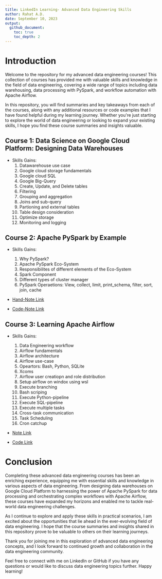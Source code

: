 ```yaml
---
title: LinkedIn Learning- Advanced Data Engineering Skills
author: Rahat A.D.
date: September 10, 2023
output:
  github_document:
    toc: true
    toc_depth: 2
---
```


# Introduction

Welcome to the repository for my advanced data engineering courses! This collection of courses has provided me with valuable skills and knowledge in the field of data engineering, covering a wide range of topics including data warehousing, data processing with PySpark, and workflow automation with Apache Airflow.

In this repository, you will find summaries and key takeaways from each of the courses, along with any additional resources or code examples that I have found helpful during my learning journey. Whether you're just starting to explore the world of data engineering or looking to expand your existing skills, I hope you find these course summaries and insights valuable.



## Course 1: Data Science on Google Cloud Platform: Designing Data Warehouses

- Skills Gains: 
	1. Datawarehouse use case
	2. Google cloud storage fundamentals
	3. Google cloud SQL
	4. Google Big-Query
	5. Create, Update, and Delete tables
	6. Filtering
	7. Grouping and aggregation
	8. Joins and sub-query
	9. Partioning and external tables
	10. Table design consideration
	11. Optimize storage
	12. Monitoring and logging



## Course 2: Apache PySpark by Example

- Skills Gains: 
	1. Why PySpark?
	2. Apache PySpark Eco-System
	3. Responsibilites of different elements of the Eco-System
	4. Spark Component
	5. Different types of cluster manager
	6. PySpark Operaetions: View, collect, limit, print_schema, filter, sort, join, cache

- [Hand-Note Link](https://github.com/AhmedDiderRahat/linkedIn-learning--advanced-data-engineering-skills/blob/main/Course-2-Apache%20PySpark%20by%20Example/Note/Apache%20PySpark%20Example.pdf) 

- [Code-Note Link](https://github.com/AhmedDiderRahat/linkedIn-learning--advanced-data-engineering-skills/tree/main/Course-2-Apache%20PySpark%20by%20Example/code)



## Course 3: Learning Apache Airflow

- Skills Gains: 
	1. Data Engineering workflow
	2. Airflow fundamentals
	3. Airflow architecture
	4. Airflow use-case
	5. Opeartors: Bash, Python, SQLite
	6. Xcoms
	7. Airflow user creatiopn and role distribution
	8. Setup airflow on windox using wsl
	9. Execute branching
	10. Bash scriping
	11. Execute Python-pipeline
	12. Execute SQL-pipeline
	13. Execute multiple tasks
	14. Cross-task communication 
	15. Task Scheduling 
	16. Cron catchup
	
- [Note Link](https://github.com/AhmedDiderRahat/linkedIn-learning--advanced-data-engineering-skills/blob/main/Course-3-Learning%20Apache%20Airflow/Note/Course%E2%80%942-Handnote.pdf)
- [Code Link](https://github.com/AhmedDiderRahat/linkedIn-learning--advanced-data-engineering-skills/tree/main/Course-3-Learning%20Apache%20Airflow/Code/airflow)



# Conclusion

Completing these advanced data engineering courses has been an enriching experience, equipping me with essential skills and knowledge in various aspects of data engineering. From designing data warehouses on Google Cloud Platform to harnessing the power of Apache PySpark for data processing and orchestrating complex workflows with Apache Airflow, these courses have expanded my horizons and enabled me to tackle real-world data engineering challenges.

As I continue to explore and apply these skills in practical scenarios, I am excited about the opportunities that lie ahead in the ever-evolving field of data engineering. I hope that the course summaries and insights shared in this repository prove to be valuable to others on their learning journeys.

Thank you for joining me in this exploration of advanced data engineering concepts, and I look forward to continued growth and collaboration in the data engineering community.

Feel free to connect with me on LinkedIn or GitHub if you have any questions or would like to discuss data engineering topics further. Happy learning!

